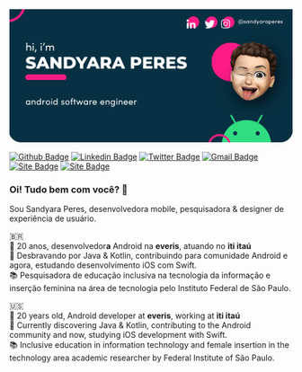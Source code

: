 
<img src="https://github.com/SandyaraPeres/SandyaraPeres/blob/master/readmeGitHub.png" alt="Dark blue background banner, in the upper right corner, icon for social networks LinkedIn, Twitter and Instagram with the user next to @sandyaraperes. Below in Brazilian Portuguese: Hi, I'm Sandyara Peres, Android software engineer."/>

[![Github Badge](https://img.shields.io/badge/-Github-000?style=flat-square&logo=Github&logoColor=white&link=https://github.com/SandyaraPeres)](https://github.com/SandyaraPeres)
[![Linkedin Badge](https://img.shields.io/badge/-LinkedIn-blue?style=flat-square&logo=Linkedin&logoColor=white&link=https://www.linkedin.com/in/sandyara-peres-876313119/)](https://www.linkedin.com/in/sandyara-peres-876313119/)
[![Twitter Badge](https://img.shields.io/badge/-Twitter-1ca0f1?style=flat-square&labelColor=1ca0f1&logo=twitter&logoColor=white&link=https://twitter.com/lgdbittencourt)](https://twitter.com/SandyaraPeres)
[![Gmail Badge](https://img.shields.io/badge/-sandyara.peres@gmail.com-c14438?style=flat-square&logo=Gmail&logoColor=white&link=mailto:sandyara.peres@gmail.com)](mailto:sandyara.peres@gmail.com)
[![Site Badge](https://img.shields.io/badge/%20-site%20pessoal-blueviolet)](https://sandyaraperes.com.br/)
[![Site Badge](https://img.shields.io/badge/%20-curr%C3%ADculo%20lattes-lightgrey)](http://lattes.cnpq.br/6378055720340301)

### Oi! Tudo bem com você? 👋
Sou Sandyara Peres, desenvolvedora mobile, pesquisadora & designer de experiência de usuário.  
  
:brazil:  
:woman: 20 anos, desenvolvedor**a** Android na **everis**, atuando no **iti itaú**  
:sparkling_heart: Desbravando por Java & Kotlin, contribuindo para comunidade Android e agora, estudando desenvolvimento iOS com Swift.  
:books: Pesquisadora de educação inclusiva na tecnologia da informação e inserção feminina na área de tecnologia pelo Instituto Federal de São Paulo.

:us:  
:woman: 20 years old, Android developer at **everis**, working at **iti itaú**  
:sparkling_heart: Currently discovering Java & Kotlin, contributing to the Android community and now, studying iOS development with Swift.  
:books: Inclusive education in information technology and female insertion in the technology area academic researcher by Federal Institute of São Paulo.  
